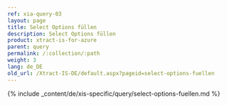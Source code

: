 ```yaml
---
ref: xia-query-03
layout: page
title: Select Options füllen
description: Select Options füllen
product: xtract-is-for-azure
parent: query
permalink: /:collection/:path
weight: 3
lang: de_DE
old_url: /Xtract-IS-DE/default.aspx?pageid=select-options-fuellen
---
```

{% include _content/de/xis-specific/query/select-options-fuellen.md %}
